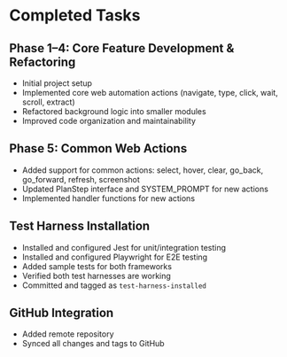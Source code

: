 # Completed Tasks

## Phase 1–4: Core Feature Development & Refactoring
- Initial project setup
- Implemented core web automation actions (navigate, type, click, wait, scroll, extract)
- Refactored background logic into smaller modules
- Improved code organization and maintainability

## Phase 5: Common Web Actions
- Added support for common actions: select, hover, clear, go_back, go_forward, refresh, screenshot
- Updated PlanStep interface and SYSTEM_PROMPT for new actions
- Implemented handler functions for new actions

## Test Harness Installation
- Installed and configured Jest for unit/integration testing
- Installed and configured Playwright for E2E testing
- Added sample tests for both frameworks
- Verified both test harnesses are working
- Committed and tagged as `test-harness-installed`

## GitHub Integration
- Added remote repository
- Synced all changes and tags to GitHub 